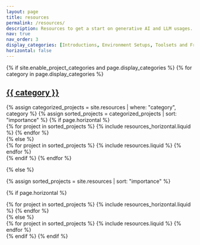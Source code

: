 ```yaml
---
layout: page
title: resources
permalink: /resources/
description: Resources to get a start on generative AI and LLM usages.
nav: true
nav_order: 3
display_categories: [Introductions, Environment Setups, Toolsets and Frameworks, Retrieval-Augmented Generation, AI Agents]
horizontal: false
---
```


<!-- pages/resources.md -->
<div class="projects">
{% if site.enable_project_categories and page.display_categories %}
  <!-- Display categorized projects -->
  {% for category in page.display_categories %}
  <a id="{{ category }}" href=".#{{ category }}">
    <h2 class="category">{{ category }}</h2>
  </a>
  {% assign categorized_projects = site.resources | where: "category", category %}
  {% assign sorted_projects = categorized_projects | sort: "importance" %}
  <!-- Generate cards for each project -->
  {% if page.horizontal %}
  <div class="container">
    <div class="row row-cols-1 row-cols-md-2">
    {% for project in sorted_projects %}
      {% include resources_horizontal.liquid %}
    {% endfor %}
    </div>
  </div>
  {% else %}
  <div class="row row-cols-1 row-cols-md-3">
    {% for project in sorted_projects %}
      {% include resources.liquid %}
    {% endfor %}
  </div>
  {% endif %}
  {% endfor %}

{% else %}

<!-- Display projects without categories -->

{% assign sorted_projects = site.resources | sort: "importance" %}

  <!-- Generate cards for each project -->

{% if page.horizontal %}

  <div class="container">
    <div class="row row-cols-1 row-cols-md-2">
    {% for project in sorted_projects %}
      {% include resources_horizontal.liquid %}
    {% endfor %}
    </div>
  </div>
  {% else %}
  <div class="row row-cols-1 row-cols-md-3">
    {% for project in sorted_projects %}
      {% include resources.liquid %}
    {% endfor %}
  </div>
  {% endif %}
{% endif %}
</div>
